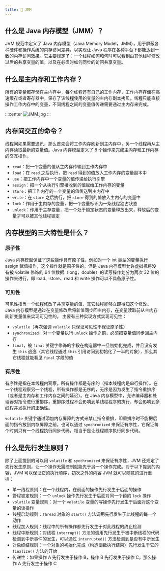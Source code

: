 ```yaml
---
title: 🙈 JMM
---
```


## 什么是 Java 内存模型（JMM）？<Badge text="重点" type="error"/>

JVM 规范中定义了 Java 内存模型（Java Memory Model，JMM），用于屏蔽各种硬件和操作系统的内存访问差异，以实现让 Java 程序在各种平台下都能达到一致的内存访问效果。它主要规定了：一个线程如何和何时可以看到由其他线程修改过后的共享变量的值，以及在必须时如何同步的访问共享变量。

## 什么是主内存和工作内存？<Badge text="重点" type="error"/>

所有的变量都存储在主内存中，每个线程还有自己的工作内存，工作内存存储在高速缓存或者寄存器中，保存了该线程使用的变量的主内存副本拷贝。线程只能直接操作工作内存中的变量，不同线程之间的变量值传递需要通过主内存来完成。

:::center
![JMM.jpg](https://i.loli.net/2021/07/30/Qh7z2FIY5jasHUk.png)
:::

## 内存间交互的命令？
线程间如果需要通讯，那么首先会将工作内存刷新到主内存中，另一个线程再从主内存读取最新的变量值。Java 内存模型定义了 8 个操作来完成主内存和工作内存的交互操作。

- `read`：把一个变量的值从主内存传输到工作内存中
- `load`：在 `read` 之后执行，把 `read` 得到的值放入工作内存的变量副本中
- `use`：把工作内存中一个变量的值传递给执行引擎
- `assign`：把一个从执行引擎接收到的值赋给工作内存的变量
- `store`：把工作内存的一个变量的值传送到主内存中
- `write`：在 `store` 之后执行，把 `store` 得到的值放入主内存的变量中
- `lock`：作用于主内存的变量，把一个变量标识为一条线程独占状态
- `unlock`：作用于主存变量，把一个处于锁定状态的变量释放出来，释放后的变量才可以被其他线程锁定

## 内存模型的三大特性是什么？

### 原子性

Java 内存模型保证了这些操作具有原子性，例如对一个 int 类型的变量执行 assign 赋值操作，这个操作就是原子性的。但是 Java 内存模型允许虚拟机将没有被 volatile 修饰的 64 位数据（long，double）的读写操作划分为两次 32 位的操作来进行，即 load、store、read 和 write 操作可以不具备原子性。

### 可见性

可见性指当一个线程修改了共享变量的值，其它线程能够立即得知这个修改。Java 内存模型是通过在变量修改后将新值同步回主内存，在变量读取前从主内存刷新变量值来实现可见性的。 主要有三种实现方式实现可见性：

- `volatile`（再次强调 `volatile` 只保证可见性不保证原子性）
- `synchronized`，对一个变量执行 `unlock` 操作之前，必须把变量值同步回主内存
- `final`，被 `final` 关键字修饰的字段在构造器中一旦初始化完成，并且没有发生 `this` 逃逸（其它线程通过 `this` 引用访问到初始化了一半的对象），那么其它线程就能看见 `final` 字段的值

### 有序性
  
有序性是指在本线程内观察，所有操作都是有序的（指本线程内是串行操作）。在一个线程观察另一个线程，所有操作都是无序的，无序是因为发生了指令重排序（或者是主内存和工作内存之间的延迟）。在 Java 内存模型中，允许编译器和处理器对指令进行重排序，重排序过程不会影响到单线程程序的执行，却会影响到多线程并发执行的正确性。

`volatile` 关键字通过添加内存屏障的方式来禁止指令重排，即重排序时不能把后面的指令放到内存屏障之前。也可以通过 `synchronized` 来保证有序性，它保证每个时刻只有一个线程执行同步代码，相当于是让线程顺序执行同步代码。

## 什么是先行发生原则？

除了上面提到的可以用 `volatile` 和 `synchronized` 来保证有序性，JVM 还规定了先行发生原则，让一个操作无需控制就能先于另一个操作完成。对于以下提到的内容，JVM 可以保证它的执行顺序，初次之外的内容 JVM 就可以随意的进行重排：

- 单一线程原则：在一个线程内，在前面的操作先行发生于后面的操作
- 管程锁定规则：一个 `unlock` 操作先行发生于后面对同一个锁的 `lock` 操作
- `volatile` 变量规则：对一个 `volatile` 变量的写操作先行发生于后面对这个变量的读操作
- 线程启动规则：`Thread` 对象的 `start()` 方法调用先行发生于此线程的每一个动作
- 线程加入规则：线程中的所有操作都先行发生于对此线程的终止检测
- 线程中断规则：对线程 `interrupt()` 方法的调用先行发生于被中断线程的代码检测到中断事件的发生，可以通过 `interrupted()` 方法检测到是否有中断发生
- 对象终结规则：一个对象的初始化完成（构造函数执行结束）先行发生于它的 `finalize()` 方法的开始
- 传递性：如果操作 A 先行发生于操作 B，操作 B 先行发生于操作 C，那么操作 A 先行发生于操作 C
